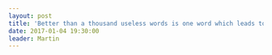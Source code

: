 ```yaml
---
layout: post
title: 'Better than a thousand useless words is one word which leads to peace' Dhammapada
date: 2017-01-04 19:30:00
leader: Martin 
---
```

